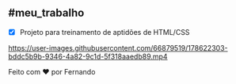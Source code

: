 #meu_trabalho
---

 - [x] Projeto para treinamento de aptidões de HTML/CSS
 
 
 https://user-images.githubusercontent.com/66879519/178622303-bddc5b9b-9346-4a82-9c1d-5f318aaedb89.mp4
 
 
Feito com ♥ por Fernando
